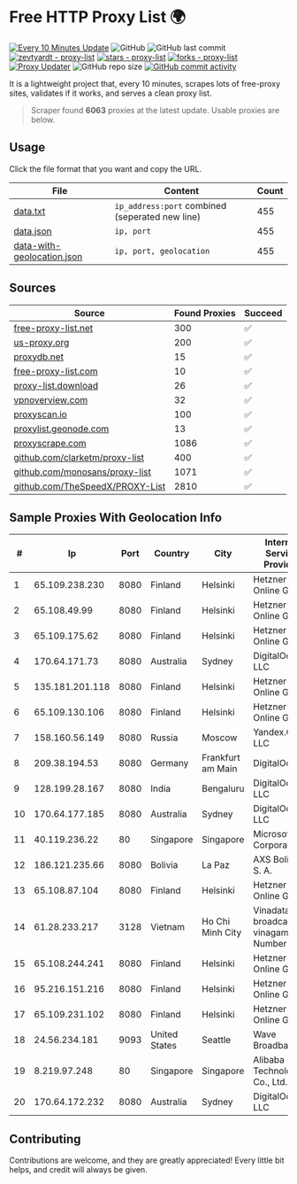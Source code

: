 
# Free HTTP Proxy List 🌍

[![Every 10 Minutes Update](https://github.com/mertguvencli/http-proxy-list/actions/workflows/main.yml/badge.svg?branch=main)](https://github.com/mertguvencli/http-proxy-list/actions/workflows/main.yml)
![GitHub](https://img.shields.io/github/license/mertguvencli/http-proxy-list)
![GitHub last commit](https://img.shields.io/github/last-commit/mertguvencli/http-proxy-list)
[![zevtyardt - proxy-list](https://img.shields.io/static/v1?label=zevtyardt&message=proxy-list&color=blue&logo=github)](https://github.com/zevtyardt/proxy-list "Go to GitHub repo")
[![stars - proxy-list](https://img.shields.io/github/stars/zevtyardt/proxy-list?style=social)](https://github.com/zevtyardt/proxy-list)
[![forks - proxy-list](https://img.shields.io/github/forks/zevtyardt/proxy-list?style=social)](https://github.com/zevtyardt/proxy-list)
[![Proxy Updater](https://github.com/zevtyardt/proxy-list/workflows/Proxy%20Updater/badge.svg)](https://github.com/zevtyardt/proxy-list/actions?query=workflow:"Proxy+Updater")
![GitHub repo size](https://img.shields.io/github/repo-size/zevtyardt/proxy-list)
[![GitHub commit activity](https://img.shields.io/github/commit-activity/m/zevtyardt/proxy-list?logo=commits)](https://github.com/zevtyardt/proxy-list/commits/main)

It is a lightweight project that, every 10 minutes, scrapes lots of free-proxy sites, validates if it works, and serves a clean proxy list.

> Scraper found **6063** proxies at the latest update. Usable proxies are below.

## Usage

Click the file format that you want and copy the URL.

|File|Content|Count|
|----|-------|-----|
|[data.txt](https://raw.githubusercontent.com/mertguvencli/http-proxy-list/main/proxy-list/data.txt)|`ip_address:port` combined (seperated new line)|455|
|[data.json](https://raw.githubusercontent.com/mertguvencli/http-proxy-list/main/proxy-list/data.json)|`ip, port`|455|
|[data-with-geolocation.json](https://raw.githubusercontent.com/mertguvencli/http-proxy-list/main/proxy-list/data-with-geolocation.json)|`ip, port, geolocation`|455|

## Sources

|Source|Found Proxies|Succeed|
|------|-------------|-------|
|[free-proxy-list.net](https://free-proxy-list.net)|300|✅|
|[us-proxy.org](https://www.us-proxy.org)|200|✅|
|[proxydb.net](http://proxydb.net)|15|✅|
|[free-proxy-list.com](https://free-proxy-list.com/?page=&port=&type%5B%5D=http&type%5B%5D=https&up_time=0&search=Search)|10|✅|
|[proxy-list.download](https://www.proxy-list.download/HTTP)|26|✅|
|[vpnoverview.com](https://vpnoverview.com/privacy/anonymous-browsing/free-proxy-servers)|32|✅|
|[proxyscan.io](https://www.proxyscan.io)|100|✅|
|[proxylist.geonode.com](https://proxylist.geonode.com/api/proxy-list?limit=300&page=1&sort_by=lastChecked&sort_type=desc&protocols=http,https)|13|✅|
|[proxyscrape.com](https://api.proxyscrape.com/v2/?request=displayproxies&protocol=http&timeout=10000&country=all&ssl=all&anonymity=all)|1086|✅|
|[github.com/clarketm/proxy-list](https://raw.githubusercontent.com/clarketm/proxy-list/master/proxy-list-raw.txt)|400|✅|
|[github.com/monosans/proxy-list](https://raw.githubusercontent.com/monosans/proxy-list/main/proxies/http.txt)|1071|✅|
|[github.com/TheSpeedX/PROXY-List](https://raw.githubusercontent.com/TheSpeedX/PROXY-List/master/http.txt)|2810|✅|


## Sample Proxies With Geolocation Info

|#|Ip|Port|Country|City|Internet Service Provider|
|-|--|----|-------|----|-------------------------|
|1|65.109.238.230|8080|Finland|Helsinki|Hetzner Online GmbH|
|2|65.108.49.99|8080|Finland|Helsinki|Hetzner Online GmbH|
|3|65.109.175.62|8080|Finland|Helsinki|Hetzner Online GmbH|
|4|170.64.171.73|8080|Australia|Sydney|DigitalOcean, LLC|
|5|135.181.201.118|8080|Finland|Helsinki|Hetzner Online GmbH|
|6|65.109.130.106|8080|Finland|Helsinki|Hetzner Online GmbH|
|7|158.160.56.149|8080|Russia|Moscow|Yandex.Cloud LLC|
|8|209.38.194.53|8080|Germany|Frankfurt am Main|DigitalOcean|
|9|128.199.28.167|8080|India|Bengaluru|DigitalOcean, LLC|
|10|170.64.177.185|8080|Australia|Sydney|DigitalOcean, LLC|
|11|40.119.236.22|80|Singapore|Singapore|Microsoft Corporation|
|12|186.121.235.66|8080|Bolivia|La Paz|AXS Bolivia S. A.|
|13|65.108.87.104|8080|Finland|Helsinki|Hetzner Online GmbH|
|14|61.28.233.217|3128|Vietnam|Ho Chi Minh City|Vinadata broadcast via vinagame AS Number|
|15|65.108.244.241|8080|Finland|Helsinki|Hetzner Online GmbH|
|16|95.216.151.216|8080|Finland|Helsinki|Hetzner Online GmbH|
|17|65.109.231.102|8080|Finland|Helsinki|Hetzner Online GmbH|
|18|24.56.234.181|9093|United States|Seattle|Wave Broadband|
|19|8.219.97.248|80|Singapore|Singapore|Alibaba (US) Technology Co., Ltd.|
|20|170.64.172.232|8080|Australia|Sydney|DigitalOcean, LLC|



## Contributing

Contributions are welcome, and they are greatly appreciated! Every
little bit helps, and credit will always be given.

